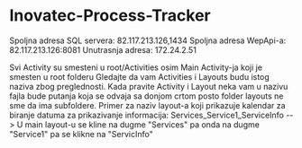 # Inovatec-Process-Tracker

Spoljna adresa SQL servera: 82.117.213.126,1434
Spoljna adresa WepApi-a: 82.117.213.126:8081
Unutrasnja adresa: 172.24.2.51

Svi Activity su smesteni u root/Activities osim Main Activity-ja koji je smesten u root folderu
Gledajte da vam Activities i Layouts budu istog naziva zbog preglednosti.
Kada pravite Activity i Layout neka vam u nazivu fajla bude putanja koja se odvaja sa donjom crtom posto folder layouts ne sme
da ima subfoldere.
Primer za naziv layout-a koji prikazuje kalendar za biranje datuma za prikazivanje informacija: 
    Services_Service1_ServiceInfo  --> U main layout-u se kline na dugme "Services" pa onda na dugme "Service1" pa se klikne
    na "ServicInfo"
    
    
